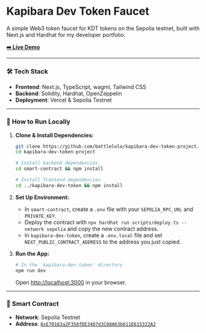 # Kapibara Dev Token Faucet

A simple Web3 token faucet for KDT tokens on the Sepolia testnet, built with Next.js and Hardhat for my developer portfolio.

**[➡️ Live Demo](https://kapibara-dev-token-project.vercel.app/)**

---

### 🛠️ Tech Stack

-   **Frontend**: Next.js, TypeScript, wagmi, Tailwind CSS
-   **Backend**: Solidity, Hardhat, OpenZeppelin
-   **Deployment**: Vercel & Sepolia Testnet

---

### 🚀 How to Run Locally

1.  **Clone & Install Dependencies:**
    ```sh
    git clone https://github.com/battlelolo/kapibara-dev-token-project.git
    cd kapibara-dev-token-project
    
    # Install backend dependencies
    cd smart-contract && npm install
    
    # Install frontend dependencies
    cd ../kapibara-dev-token && npm install
    ```

2.  **Set Up Environment:**
    -   In `smart-contract`, create a `.env` file with your `SEPOLIA_RPC_URL` and `PRIVATE_KEY`.
    -   Deploy the contract with `npx hardhat run scripts/deploy.ts --network sepolia` and copy the new contract address.
    -   In `kapibara-dev-token`, create a `.env.local` file and set `NEXT_PUBLIC_CONTRACT_ADDRESS` to the address you just copied.

3.  **Run the App:**
    ```sh
    # In the `kapibara-dev-token` directory
    npm run dev
    ```
    Open [http://localhost:3000](http://localhost:3000) in your browser.

---

### 📜 Smart Contract

-   **Network**: Sepolia Testnet
-   **Address**: [`0xE70163a2F358fDE34D7d3C08A63b611E615322A2`](https://sepolia.etherscan.io/address/0xE70163a2F358fDE34D7d3C08A63b611E615322A2)
